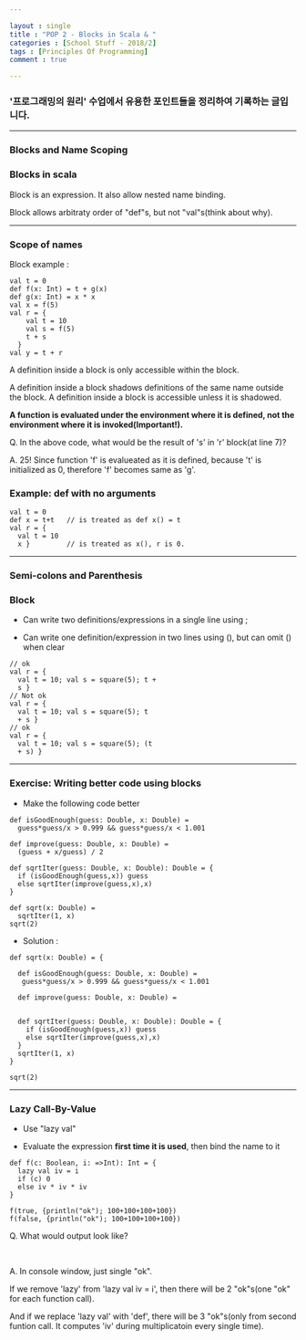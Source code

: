 ```yaml
---

layout : single
title : "POP 2 - Blocks in Scala & "
categories : [School Stuff - 2018/2]
tags : [Principles Of Programming]
comment : true

---
```


### '프로그래밍의 원리' 수업에서 유용한 포인트들을 정리하여 기록하는 글입니다.

---

### Blocks and Name Scoping


### Blocks in scala

Block is an expression. It also allow nested name binding. 

Block allows arbitraty order of "def"s, but not "val"s(think about why). 

---

### Scope of names

Block example :

~~~
val t = 0
def f(x: Int) = t + g(x)
def g(x: Int) = x * x
val x = f(5)
val r = {
    val t = 10
    val s = f(5)
    t + s
  }
val y = t + r
~~~

A definition inside a block is only accessible within the block.

A definition inside a block shadows definitions of the same name
outside the block.
A definition inside a block is accessible unless it is shadowed.

**A function is evaluated under the environment where it is defined, not the environment where it is invoked(Important!).**

Q. In the above code, what would be the result of 's' in 'r' block(at line 7)?

A. 25! Since function 'f' is evalueated as it is defined, because 't' is initialized as 0, therefore 'f' becomes same as 'g'.


### Example: def with no arguments

~~~
val t = 0
def x = t+t   // is treated as def x() = t
val r = {
  val t = 10
  x }         // is treated as x(), r is 0.
~~~

---

### Semi-colons and Parenthesis


### Block

- Can write two definitions/expressions in a single line using ;

- Can write one definition/expression in two lines using (), but can omit () when clear

~~~
// ok
val r = {
  val t = 10; val s = square(5); t +
  s }
// Not ok
val r = {
  val t = 10; val s = square(5); t
  + s }
// ok
val r = {
  val t = 10; val s = square(5); (t
  + s) }
~~~

---

### Exercise: Writing better code using blocks

- Make the following code better

~~~
def isGoodEnough(guess: Double, x: Double) =
  guess*guess/x > 0.999 && guess*guess/x < 1.001

def improve(guess: Double, x: Double) =
  (guess + x/guess) / 2

def sqrtIter(guess: Double, x: Double): Double = {
  if (isGoodEnough(guess,x)) guess
  else sqrtIter(improve(guess,x),x)
}

def sqrt(x: Double) =
  sqrtIter(1, x)
sqrt(2)
~~~

- Solution : 

~~~
def sqrt(x: Double) = {

  def isGoodEnough(guess: Double, x: Double) =
   guess*guess/x > 0.999 && guess*guess/x < 1.001

  def improve(guess: Double, x: Double) =
  

  def sqrtIter(guess: Double, x: Double): Double = {
    if (isGoodEnough(guess,x)) guess
    else sqrtIter(improve(guess,x),x)
  }
  sqrtIter(1, x)
}

sqrt(2)
~~~

---

### Lazy Call-By-Value

- Use "lazy val"

- Evaluate the expression **first time it is used**, then bind the name to it

~~~
def f(c: Boolean, i: =>Int): Int = {
  lazy val iv = i
  if (c) 0
  else iv * iv * iv
}

f(true, {println("ok"); 100+100+100+100})
f(false, {println("ok"); 100+100+100+100})
~~~

Q. What would output look like?

<br/>

A. In console window, just single "ok".

If we remove 'lazy' from 'lazy val iv = i', then there will be 2 "ok"s(one "ok" for each function call).

And if we replace 'lazy val' with 'def', there will be 3 "ok"s(only from second funtion call. It computes 'iv' during multiplicatoin every single time).